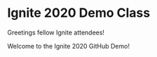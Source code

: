 # Ignite 2020 Demo Class

Greetings fellow Ignite attendees!

Welcome to the Ignite 2020 GitHub Demo!